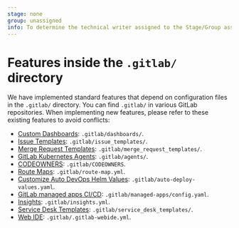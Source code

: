 ```yaml
---
stage: none
group: unassigned
info: To determine the technical writer assigned to the Stage/Group associated with this page, see https://about.gitlab.com/handbook/engineering/ux/technical-writing/#assignments
---
```


# Features inside the `.gitlab/` directory

We have implemented standard features that depend on configuration files in the `.gitlab/` directory. You can find `.gitlab/` in various GitLab repositories.
When implementing new features, please refer to these existing features to avoid conflicts:

- [Custom Dashboards](../operations/metrics/dashboards/index.md#add-a-new-dashboard-to-your-project): `.gitlab/dashboards/`.
- [Issue Templates](../user/project/description_templates.md#create-an-issue-template): `.gitlab/issue_templates/`.
- [Merge Request Templates](../user/project/description_templates.md#create-a-merge-request-template): `.gitlab/merge_request_templates/`.
- [GitLab Kubernetes Agents](https://gitlab.com/gitlab-org/cluster-integration/gitlab-agent/-/blob/master/doc/configuration_repository.md#layout): `.gitlab/agents/`.
- [CODEOWNERS](../user/project/code_owners.md#set-up-code-owners): `.gitlab/CODEOWNERS`.
- [Route Maps](../ci/review_apps/#route-maps): `.gitlab/route-map.yml`.
- [Customize Auto DevOps Helm Values](../topics/autodevops/customize.md#customize-values-for-helm-chart): `.gitlab/auto-deploy-values.yaml`.
- [GitLab managed apps CI/CD](../user/clusters/applications.md#usage): `.gitlab/managed-apps/config.yaml`.
- [Insights](../user/project/insights/index.md#configure-your-insights): `.gitlab/insights.yml`.
- [Service Desk Templates](../user/project/service_desk.md#using-customized-email-templates): `.gitlab/service_desk_templates/`.
- [Web IDE](../user/project/web_ide/#web-ide-configuration-file): `.gitlab/.gitlab-webide.yml`.
